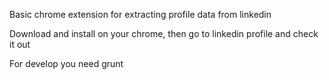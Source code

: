 Basic chrome extension for extracting profile data from linkedin

Download and install on your chrome, then go to linkedin profile and check it out

For develop you need grunt
